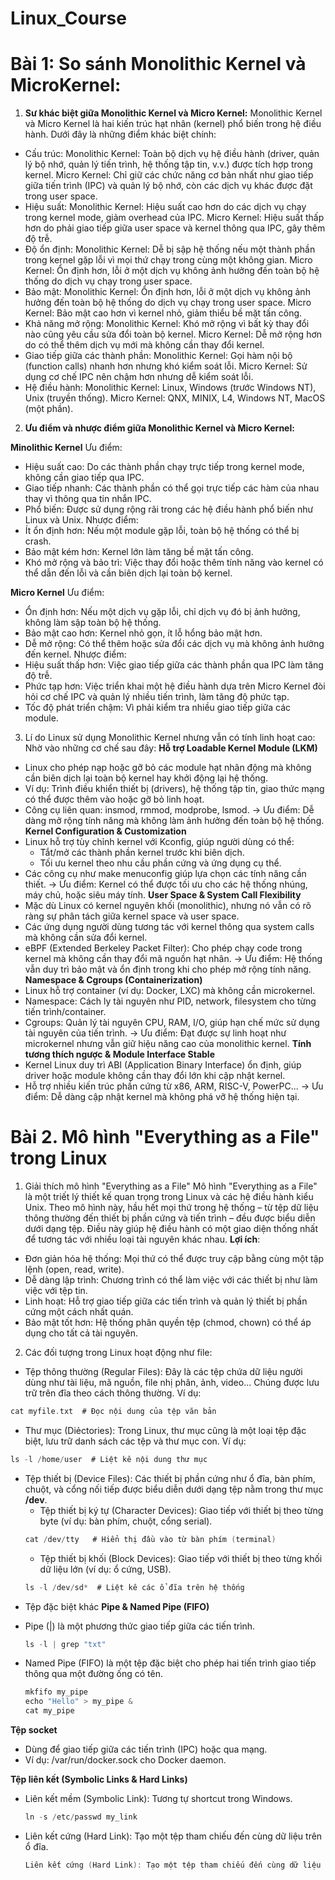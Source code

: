 # Linux_Course

# Bài 1: So sánh Monolithic Kernel và MicroKernel:
1. **Sư khác biệt giữa Monolithic Kernel và Micro Kernel:**
Monolithic Kernel và Micro Kernel là hai kiến trúc hạt nhân (kernel) phổ biến trong hệ điều hành. Dưới đây là những điểm khác biệt chính:
- Cấu trúc:
  Monolithic Kernel: Toàn bộ dịch vụ hệ điều hành (driver, quản lý bộ nhớ, quản lý tiến trình, hệ thống tập tin, v.v.) được tích hợp trong kernel.
  Micro Kernel: Chỉ giữ các chức năng cơ bản nhất như giao tiếp giữa tiến trình (IPC) và quản lý bộ nhớ, còn các dịch vụ khác được đặt trong user space.
- Hiệu suất:
  Monolithic Kernel: Hiệu suất cao hơn do các dịch vụ chạy trong kernel mode, giảm overhead của IPC.
  Micro Kernel: Hiệu suất thấp hơn do phải giao tiếp giữa user space và kernel thông qua IPC, gây thêm độ trễ.
- Độ ổn định:
  Monolithic Kernel: Dễ bị sập hệ thống nếu một thành phần trong kernel gặp lỗi vì mọi thứ chạy trong cùng một không gian.
  Micro Kernel: Ổn định hơn, lỗi ở một dịch vụ không ảnh hưởng đến toàn bộ hệ thống do dịch vụ chạy trong user space.
- Bảo mật:
  Monolithic Kernel: Ổn định hơn, lỗi ở một dịch vụ không ảnh hưởng đến toàn bộ hệ thống do dịch vụ chạy trong user space.
  Micro Kernel: Bảo mật cao hơn vì kernel nhỏ, giảm thiểu bề mặt tấn công.
- Khả năng mở rộng:
  Monolithic Kernel: Khó mở rộng vì bất kỳ thay đổi nào cũng yêu cầu sửa đổi toàn bộ kernel.
  Micro Kernel: Dễ mở rộng hơn do có thể thêm dịch vụ mới mà không cần thay đổi kernel.
- Giao tiếp giữa các thành phần:
  Monolithic Kernel: Gọi hàm nội bộ (function calls) nhanh hơn nhưng khó kiểm soát lỗi.
  Micro Kernel: Sử dụng cơ chế IPC nên chậm hơn nhưng dễ kiểm soát lỗi.
- Hệ điều hành:
  Monolithic Kernel: Linux, Windows (trước Windows NT), Unix (truyền thống).
  Micro Kernel: QNX, MINIX, L4, Windows NT, MacOS (một phần).

2. **Ưu điểm và nhược điểm giữa Monolithic Kernel và Micro Kernel:**

**Minolithic Kernel**
Ưu điểm:
- Hiệu suất cao: Do các thành phần chạy trực tiếp trong kernel mode, không cần giao tiếp qua IPC.
- Giao tiếp nhanh: Các thành phần có thể gọi trực tiếp các hàm của nhau thay vì thông qua tin nhắn IPC.
- Phổ biến: Được sử dụng rộng rãi trong các hệ điều hành phổ biến như Linux và Unix.
Nhược điểm:
- Ít ổn định hơn: Nếu một module gặp lỗi, toàn bộ hệ thống có thể bị crash.
- Bảo mật kém hơn: Kernel lớn làm tăng bề mặt tấn công.
- Khó mở rộng và bảo trì: Việc thay đổi hoặc thêm tính năng vào kernel có thể dẫn đến lỗi và cần biên dịch lại toàn bộ kernel.

**Micro Kernel**
Ưu điểm:
- Ổn định hơn: Nếu một dịch vụ gặp lỗi, chỉ dịch vụ đó bị ảnh hưởng, không làm sập toàn bộ hệ thống.
- Bảo mật cao hơn: Kernel nhỏ gọn, ít lỗ hổng bảo mật hơn.
- Dễ mở rộng: Có thể thêm hoặc sửa đổi các dịch vụ mà không ảnh hưởng đến kernel.
Nhược điểm:
- Hiệu suất thấp hơn: Việc giao tiếp giữa các thành phần qua IPC làm tăng độ trễ.
- Phức tạp hơn: Việc triển khai một hệ điều hành dựa trên Micro Kernel đòi hỏi cơ chế IPC và quản lý nhiều tiến trình, làm tăng độ phức tạp.
- Tốc độ phát triển chậm: Vì phải kiểm tra nhiều giao tiếp giữa các module.

3. Lí do Linux sử dụng Monolithic Kernel nhưng vẫn có tính linh hoạt cao:
Nhờ vào những cơ chế sau đây:
**Hỗ trợ Loadable Kernel Module (LKM)**
- Linux cho phép nạp hoặc gỡ bỏ các module hạt nhân động mà không cần biên dịch lại toàn bộ kernel hay khởi động lại hệ thống.
- Ví dụ: Trình điều khiển thiết bị (drivers), hệ thống tập tin, giao thức mạng có thể được thêm vào hoặc gỡ bỏ linh hoạt.
- Công cụ liên quan: insmod, rmmod, modprobe, lsmod.
-> Ưu điểm: Dễ dàng mở rộng tính năng mà không làm ảnh hưởng đến toàn bộ hệ thống.
**Kernel Configuration & Customization**
- Linux hỗ trợ tùy chỉnh kernel với Kconfig, giúp người dùng có thể:
  + Tắt/mở các thành phần kernel trước khi biên dịch.
  + Tối ưu kernel theo nhu cầu phần cứng và ứng dụng cụ thể.
- Các công cụ như make menuconfig giúp lựa chọn các tính năng cần thiết.
-> Ưu điểm: Kernel có thể được tối ưu cho các hệ thống nhúng, máy chủ, hoặc siêu máy tính.
**User Space & System Call Flexibility**
- Mặc dù Linux có kernel nguyên khối (monolithic), nhưng nó vẫn có rõ ràng sự phân tách giữa kernel space và user space.
- Các ứng dụng người dùng tương tác với kernel thông qua system calls mà không cần sửa đổi kernel.
- eBPF (Extended Berkeley Packet Filter): Cho phép chạy code trong kernel mà không cần thay đổi mã nguồn hạt nhân.
-> Ưu điểm: Hệ thống vẫn duy trì bảo mật và ổn định trong khi cho phép mở rộng tính năng.
**Namespace & Cgroups (Containerization)**
- Linux hỗ trợ container (ví dụ: Docker, LXC) mà không cần microkernel.
- Namespace: Cách ly tài nguyên như PID, network, filesystem cho từng tiến trình/container.
- Cgroups: Quản lý tài nguyên CPU, RAM, I/O, giúp hạn chế mức sử dụng tài nguyên của tiến trình.
-> Ưu điểm: Đạt được sự linh hoạt như microkernel nhưng vẫn giữ hiệu năng cao của monolithic kernel.
**Tính tương thích ngược & Module Interface Stable**
- Kernel Linux duy trì ABI (Application Binary Interface) ổn định, giúp driver hoặc module không cần thay đổi lớn khi cập nhật kernel.
- Hỗ trợ nhiều kiến trúc phần cứng từ x86, ARM, RISC-V, PowerPC...
-> Ưu điểm: Dễ dàng cập nhật kernel mà không phá vỡ hệ thống hiện tại.

# Bài 2. Mô hình "Everything as a File" trong Linux
1. Giải thích mô hình "Everything as a File"
Mô hình "Everything as a File" là một triết lý thiết kế quan trọng trong Linux và các hệ điều hành kiểu Unix. Theo mô hình này, hầu hết mọi thứ trong hệ thống – từ tệp dữ liệu thông thường đến thiết bị phần cứng và tiến trình – đều được biểu diễn dưới dạng tệp. Điều này giúp hệ điều hành có một giao diện thống nhất để tương tác với nhiều loại tài nguyên khác nhau.
**Lợi ích**:
- Đơn giản hóa hệ thống: Mọi thứ có thể được truy cập bằng cùng một tập lệnh (open, read, write).
- Dễ dàng lập trình: Chương trình có thể làm việc với các thiết bị như làm việc với tệp tin.
- Linh hoạt: Hỗ trợ giao tiếp giữa các tiến trình và quản lý thiết bị phần cứng một cách nhất quán.
- Bảo mật tốt hơn: Hệ thống phân quyền tệp (chmod, chown) có thể áp dụng cho tất cả tài nguyên.

2. Các đối tượng trong Linux hoạt động như file:
- Tệp thông thường (Regular Files): Đây là các tệp chứa dữ liệu người dùng như tài liệu, mã nguồn, file nhị phân, ảnh, video... Chúng được lưu trữ trên đĩa theo cách thông thường.
Ví dụ:
```c
cat myfile.txt  # Đọc nội dung của tệp văn bản
```
- Thư mục (Diẻctories): Trong Linux, thư mục cũng là một loại tệp đặc biệt, lưu trữ danh sách các tệp và thư mục con.
Ví dụ:
```c
ls -l /home/user  # Liệt kê nội dung thư mục
```
- Tệp thiết bị (Device Files): Các thiết bị phần cứng như ổ đĩa, bàn phím, chuột, và cổng nối tiếp được biểu diễn dưới dạng tệp nằm trong thư mục **/dev**.
  + Tệp thiết bị ký tự (Character Devices): Giao tiếp với thiết bị theo từng byte (ví dụ: bàn phím, chuột, cổng serial).
  ```c
  cat /dev/tty   # Hiển thị đầu vào từ bàn phím (terminal)
  ```
  + Tệp thiết bị khối (Block Devices): Giao tiếp với thiết bị theo từng khối dữ liệu lớn (ví dụ: ổ cứng, USB).
  ```c
  ls -l /dev/sd*  # Liệt kê các ổ đĩa trên hệ thống
  ```
- Tệp đặc biệt khác
**Pipe & Named Pipe (FIFO)**
+ Pipe (|) là một phương thức giao tiếp giữa các tiến trình.
  ```c
  ls -l | grep "txt"
  ```
+ Named Pipe (FIFO) là một tệp đặc biệt cho phép hai tiến trình giao tiếp thông qua một đường ống có tên.
  ```c
  mkfifo my_pipe
  echo "Hello" > my_pipe &
  cat my_pipe
  ```
**Tệp socket**
+ Dùng để giao tiếp giữa các tiến trình (IPC) hoặc qua mạng.
+ Ví dụ: /var/run/docker.sock cho Docker daemon.

**Tệp liên kết (Symbolic Links & Hard Links)**
+ Liên kết mềm (Symbolic Link): Tương tự shortcut trong Windows.
  ```c
  ln -s /etc/passwd my_link
  ```
+ Liên kết cứng (Hard Link): Tạo một tệp tham chiếu đến cùng dữ liệu trên ổ đĩa.
  ```c
  Liên kết cứng (Hard Link): Tạo một tệp tham chiếu đến cùng dữ liệu trên ổ đĩa.
  ```


